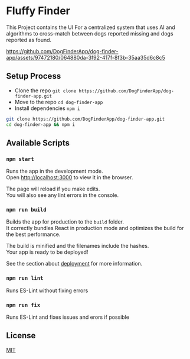 # Fluffy Finder

This Project contains the UI For a centralized system that uses AI and algorithms to cross-match
between dogs reported missing and dogs reported as found.

https://github.com/DogFinderApp/dog-finder-app/assets/97472180/064880da-3f92-417f-8f3b-35aa35d6c8c5

## Setup Process

- Clone the repo `git clone https://github.com/DogFinderApp/dog-finder-app.git`
- Move to the repo `cd dog-finder-app`
- Install dependencies `npm i`

```bash
git clone https://github.com/DogFinderApp/dog-finder-app.git
cd dog-finder-app && npm i
```

## Available Scripts

### `npm start`

Runs the app in the development mode.\
Open [http://localhost:3000](http://localhost:3000) to view it in the browser.

The page will reload if you make edits.\
You will also see any lint errors in the console.

### `npm run build`

Builds the app for production to the `build` folder.\
It correctly bundles React in production mode and optimizes the build for the best performance.

The build is minified and the filenames include the hashes.\
Your app is ready to be deployed!

See the section about [deployment](https://facebook.github.io/create-react-app/docs/deployment) for more information.

### `npm run lint`

Runs ES-Lint without fixing errors

### `npm run fix`

Runs ES-Lint and fixes issues and erors if possible
<br />

## License

[MIT](https://choosealicense.com/licenses/mit/)
